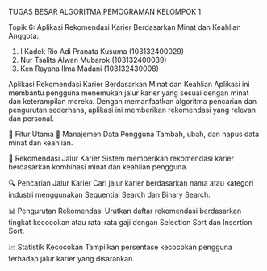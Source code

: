 TUGAS BESAR ALGORITMA PEMOGRAMAN KELOMPOK 1

Topik 6: Aplikasi Rekomendasi Karier Berdasarkan Minat dan Keahlian
Anggota:
1. I Kadek Rio Adi Pranata Kusuma (103132400029)
2. Nur Tsalits Alwan Mubarok (103132400039)
3. Ken Rayana Ilma Madani (103132430008)


Aplikasi Rekomendasi Karier Berdasarkan Minat dan Keahlian
Aplikasi ini membantu pengguna menemukan jalur karier yang sesuai dengan minat dan keterampilan mereka. Dengan memanfaatkan algoritma pencarian dan pengurutan sederhana, aplikasi ini memberikan rekomendasi yang relevan dan personal.

📌 Fitur Utama
🔧 Manajemen Data Pengguna
Tambah, ubah, dan hapus data minat dan keahlian.

🧠 Rekomendasi Jalur Karier
Sistem memberikan rekomendasi karier berdasarkan kombinasi minat dan keahlian pengguna.

🔍 Pencarian Jalur Karier
Cari jalur karier berdasarkan nama atau kategori industri menggunakan Sequential Search dan Binary Search.

📊 Pengurutan Rekomendasi
Urutkan daftar rekomendasi berdasarkan tingkat kecocokan atau rata-rata gaji dengan Selection Sort dan Insertion Sort.

📈 Statistik Kecocokan
Tampilkan persentase kecocokan pengguna terhadap jalur karier yang disarankan.

